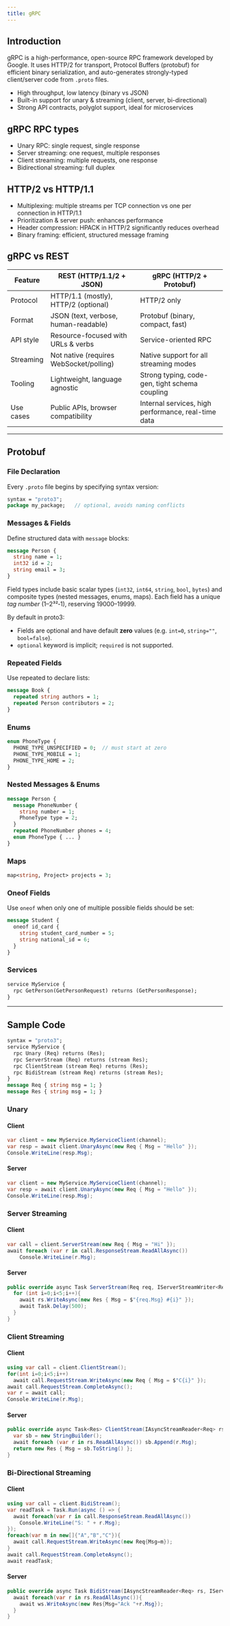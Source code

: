 ```yaml
---
title: gRPC
---
```


## Introduction

gRPC is a high-performance, open-source RPC framework developed by Google. It
uses HTTP/2 for transport, Protocol Buffers (protobuf) for efficient binary
serialization, and auto-generates strongly-typed client/server code from
`.proto` files.

- High throughput, low latency (binary vs JSON)
- Built-in support for unary & streaming (client, server, bi-directional)
- Strong API contracts, polyglot support, ideal for microservices

## gRPC RPC types

- Unary RPC: single request, single response
- Server streaming: one request, multiple responses
- Client streaming: multiple requests, one response
- Bidirectional streaming: full duplex

## HTTP/2 vs HTTP/1.1

- Multiplexing: multiple streams per TCP connection vs one per connection in
  HTTP/1.1
- Prioritization & server push: enhances performance
- Header compression: HPACK in HTTP/2 significantly reduces overhead
- Binary framing: efficient, structured message framing

## gRPC vs REST

| Feature   | REST (HTTP/1.1/2 + JSON)                | gRPC (HTTP/2 + Protobuf)                            |
| --------- | --------------------------------------- | --------------------------------------------------- |
| Protocol  | HTTP/1.1 (mostly), HTTP/2 (optional)    | HTTP/2 only                                         |
| Format    | JSON (text, verbose, human-readable)    | Protobuf (binary, compact, fast)                    |
| API style | Resource-focused with URLs & verbs      | Service-oriented RPC                                |
| Streaming | Not native (requires WebSocket/polling) | Native support for all streaming modes              |
| Tooling   | Lightweight, language agnostic          | Strong typing, code-gen, tight schema coupling      |
| Use cases | Public APIs, browser compatibility      | Internal services, high performance, real-time data |

---

## Protobuf

### File Declaration

Every `.proto` file begins by specifying syntax version:

```proto
syntax = "proto3";
package my_package;   // optional, avoids naming conflicts
```

### Messages & Fields

Define structured data with `message` blocks:

```proto
message Person {
  string name = 1;
  int32 id = 2;
  string email = 3;
}
```

Field types include basic scalar types (`int32`, `int64`, `string`, `bool`,
`bytes`) and composite types (nested messages, enums, maps). Each field has a
unique _tag number_ (1–2³²‑1), reserving 19000–19999.

By default in proto3:

- Fields are optional and have default **zero** values (e.g. `int=0`,
  `string=""`, `bool=false`).
- `optional` keyword is implicit; `required` is not supported.

### Repeated Fields

Use repeated to declare lists:

```proto
message Book {
  repeated string authors = 1;
  repeated Person contributors = 2;
}
```

### Enums

```proto
enum PhoneType {
  PHONE_TYPE_UNSPECIFIED = 0;  // must start at zero
  PHONE_TYPE_MOBILE = 1;
  PHONE_TYPE_HOME = 2;
}
```

### Nested Messages & Enums

```proto
message Person {
  message PhoneNumber {
    string number = 1;
    PhoneType type = 2;
  }
  repeated PhoneNumber phones = 4;
  enum PhoneType { ... }
}
```

### Maps

```proto
map<string, Project> projects = 3;
```

### Oneof Fields

Use `oneof` when only one of multiple possible fields should be set:

```proto
message Student {
  oneof id_card {
    string student_card_number = 5;
    string national_id = 6;
  }
}
```

### Services

```proto
service MyService {
  rpc GetPerson(GetPersonRequest) returns (GetPersonResponse);
}
```

---

## Sample Code

```proto
syntax = "proto3";
service MyService {
  rpc Unary (Req) returns (Res);
  rpc ServerStream (Req) returns (stream Res);
  rpc ClientStream (stream Req) returns (Res);
  rpc BidiStream (stream Req) returns (stream Res);
}
message Req { string msg = 1; }
message Res { string msg = 1; }
```

### Unary

#### Client

```csharp
var client = new MyService.MyServiceClient(channel);
var resp = await client.UnaryAsync(new Req { Msg = "Hello" });
Console.WriteLine(resp.Msg);
```

#### Server

```csharp
var client = new MyService.MyServiceClient(channel);
var resp = await client.UnaryAsync(new Req { Msg = "Hello" });
Console.WriteLine(resp.Msg);
```

### Server Streaming

#### Client

```csharp
var call = client.ServerStream(new Req { Msg = "Hi" });
await foreach (var r in call.ResponseStream.ReadAllAsync())
    Console.WriteLine(r.Msg);
```

#### Server

```csharp
public override async Task ServerStream(Req req, IServerStreamWriter<Res> rs, ServerCallContext ctx) {
  for (int i=0;i<5;i++){
    await rs.WriteAsync(new Res { Msg = $"{req.Msg} #{i}" });
    await Task.Delay(500);
  }
}
```

### Client Streaming

#### Client

```csharp
using var call = client.ClientStream();
for(int i=0;i<5;i++)
  await call.RequestStream.WriteAsync(new Req { Msg = $"C{i}" });
await call.RequestStream.CompleteAsync();
var r = await call;
Console.WriteLine(r.Msg);
```

#### Server

```csharp
public override async Task<Res> ClientStream(IAsyncStreamReader<Req> rs, ServerCallContext ctx) {
  var sb = new StringBuilder();
  await foreach (var r in rs.ReadAllAsync()) sb.Append(r.Msg);
  return new Res { Msg = sb.ToString() };
}
```

### Bi-Directional Streaming

#### Client

```csharp
using var call = client.BidiStream();
var readTask = Task.Run(async () => {
  await foreach(var r in call.ResponseStream.ReadAllAsync())
    Console.WriteLine("S: " + r.Msg);
});
foreach(var m in new[]{"A","B","C"}){
  await call.RequestStream.WriteAsync(new Req{Msg=m});
}
await call.RequestStream.CompleteAsync();
await readTask;
```

#### Server

```csharp
public override async Task BidiStream(IAsyncStreamReader<Req> rs, IServerStreamWriter<Res> ws, ServerCallContext ctx){
  await foreach(var r in rs.ReadAllAsync()){
    await ws.WriteAsync(new Res{Msg="Ack "+r.Msg});
  }
}
```
